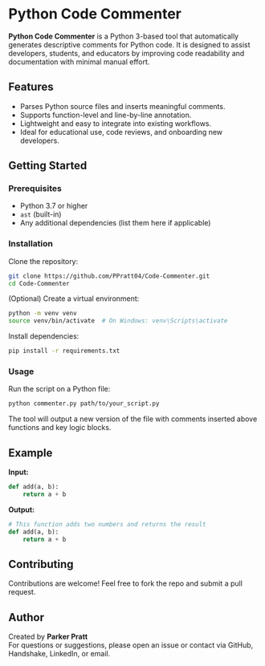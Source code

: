 # Python Code Commenter

**Python Code Commenter** is a Python 3-based tool that automatically generates descriptive comments for Python code. It is designed to assist developers, students, and educators by improving code readability and documentation with minimal manual effort.

## Features

- Parses Python source files and inserts meaningful comments.
- Supports function-level and line-by-line annotation.
- Lightweight and easy to integrate into existing workflows.
- Ideal for educational use, code reviews, and onboarding new developers.

## Getting Started

### Prerequisites

- Python 3.7 or higher
- `ast` (built-in)
- Any additional dependencies (list them here if applicable)

### Installation

Clone the repository:

```bash
git clone https://github.com/PPratt04/Code-Commenter.git
cd Code-Commenter
```

(Optional) Create a virtual environment:

```bash
python -m venv venv
source venv/bin/activate  # On Windows: venv\Scripts\activate
```

Install dependencies:

```bash
pip install -r requirements.txt
```

### Usage

Run the script on a Python file:

```bash
python commenter.py path/to/your_script.py
```

The tool will output a new version of the file with comments inserted above functions and key logic blocks.

## Example

**Input:**

```python
def add(a, b):
    return a + b
```

**Output:**

```python
# This function adds two numbers and returns the result
def add(a, b):
    return a + b
```

## Contributing

Contributions are welcome! Feel free to fork the repo and submit a pull request.


## Author

Created by **Parker Pratt**  
For questions or suggestions, please open an issue or contact via GitHub, Handshake, LinkedIn, or email.
